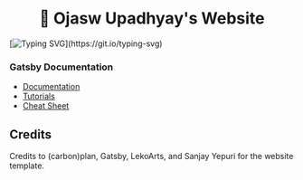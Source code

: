 <h1 align="center">
 🚀 Ojasw Upadhyay's Website
</h1>


[![Typing SVG](https://readme-typing-svg.herokuapp.com?center=true&vCenter=true&width=800&lines=Welcome+to+my+website!;It+contains+my+blog%2C+resume%2C+works%2C+and+more!)](https://git.io/typing-svg)


### **Gatsby Documentation**
  - [Documentation](https://www.gatsbyjs.com/docs/?utm_source=starter&utm_medium=readme&utm_campaign=minimal-starter)
  - [Tutorials](https://www.gatsbyjs.com/tutorial/?utm_source=starter&utm_medium=readme&utm_campaign=minimal-starter)
  - [Cheat Sheet](https://www.gatsbyjs.com/docs/cheat-sheet/?utm_source=starter&utm_medium=readme&utm_campaign=minimal-starter)

## Credits
Credits to (carbon)plan, Gatsby, LekoArts, and Sanjay Yepuri for the website template.
